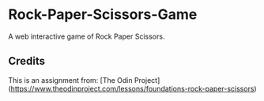 # Rock-Paper-Scissors-Game

A web interactive game of Rock Paper Scissors.


## Credits

This is an assignment from: [The Odin Project] (https://www.theodinproject.com/lessons/foundations-rock-paper-scissors)